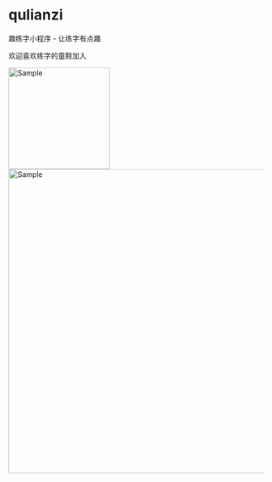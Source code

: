 # qulianzi
趣练字小程序 - 让练字有点趣

欢迎喜欢练字的童鞋加入

<img src="https://img.6h5.cn/qlz/logo3/gh_ad01cf6514ac_258.jpg" alt="Sample"  width="200">

<img src="https://img.6h5.cn/qlz/logo/WechatIMG236.jpeg?watermark/2/text/wqlYaW5kb3QKUXVsaWFuemkuY29t/font/5b6u6L2v6ZuF6buR/fontsize/480/fill/I2ZmZmZmZg==/dissolve/50/gravity/SouthWest" alt="Sample"  width="600">
